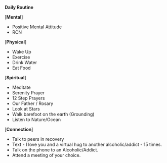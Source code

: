 ****Daily Routine****

[**Mental**]

- Positive Mental Attitude
- RCN

[**Physical**]

- Wake Up
- Exercise
- Drink Water
- Eat Food

 [**Spiritual**] 
 
- Meditate
- Serenity Prayer
- 12 Step Prayers
- Our Father / Rosary
- Look at Stars
- Walk barefoot on the earth (Grounding)
- Listen to Nature/Ocean

[**Connection**] 

- Talk to peers in recovery
- Text - I love you and a virtual hug to another alcoholic/addict - 15 times.
- Talk on the phone to an Alcoholic/Addict.
- Attend a meeting of your choice.
